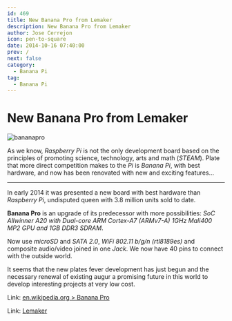 ```yaml
---
id: 469
title: New Banana Pro from Lemaker
description: New Banana Pro from Lemaker
author: Jose Cerrejon
icon: pen-to-square
date: 2014-10-16 07:40:00
prev: /
next: false
category:
  - Banana Pi
tag:
  - Banana Pi
---
```


# New Banana Pro from Lemaker

![bananapro](/images/2014/10/bananapro.png)

As we know, *Raspberry Pi* is not the only development board based on the principles of promoting science, technology, arts and math (*STEAM*). Plate that more direct competition makes to the *Pi* is *Banana Pi*, with best hardware, and now has been renovated with new and exciting features...

- - -
In early 2014 it was presented a new board with best hardware than *Raspberry Pi*, undisputed queen with 3.8 million units sold to date.

**Banana Pro** is an upgrade of its predecessor with more possibilities: *SoC Allwinner A20 with Dual-core ARM Cortex-A7 (ARMv7-A) 1GHz Mali400 MP2 GPU and 1GB DDR3 SDRAM*.

Now use *microSD* and *SATA 2.0*, *WiFi 802.11 b/g/n (rtl8189es)* and composite audio/video joined in one *Jack*. We now have 40 pins to connect with the outside world.

It seems that the new plates fever development has just begun and the necessary renewal of existing augur a promising future in this world to develop interesting projects at very low cost.

Link: [en.wikipedia.org > Banana Pro](http://en.wikipedia.org/wiki/Banana_Pro)


Link: [Lemaker](http://lemaker.org/)